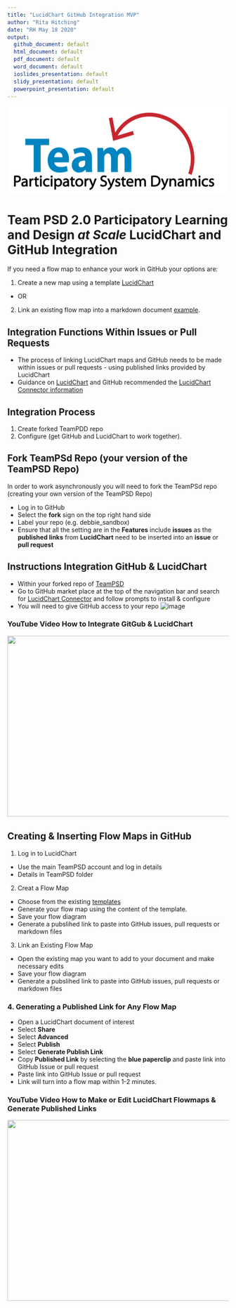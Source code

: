 ```yaml
---
title: "LucidChart GitHub Integration MVP"
author: "Rita Hitching"
date: "RH May 18 2020"
output: 
  github_document: default
  html_document: default
  pdf_document: default
  word_document: default
  ioslides_presentation: default
  slidy_presentation: default
  powerpoint_presentation: default   
---
```



<img src = "https://github.com/lzim/teampsd/blob/teampsd_style/teampsd_logo/team_psd_logo_sm.png"
     height = "200" width = "600">  


# Team PSD 2.0 Participatory Learning and Design _at Scale_ LucidChart and GitHub Integration
If you need a flow map to enhance your work in GitHub your options are:

1. Create a new map using a template [LucidChart](https://app.lucidchart.com/documents#/templates?folder_id=home)
- OR
2. Link an existing flow map into a markdown document [example](https://app.lucidchart.com/documents/edit/5fb53911-fd04-466f-b419-83b34ebb8544/0_0).

## Integration Functions Within Issues or Pull Requests 
- The process of linking LucidChart maps and GitHub needs to be made within issues or pull requests - using published links provided by LucidChart 
- Guidance on [LucidChart](https://www.lucidchart.com/blog/lucidchart-for-github) and GitHub recommended  the [LucidChart Connector information](https://github.com/marketplace/lucidchart-connector)  

## Integration Process
1. Create forked TeamPDD repo
2. Configure (get GitHub and LucidChart to work together).

## Fork TeamPSd Repo (your version of the TeamPSD Repo)
In order to work asynchronously you will need to fork the TeamPSd repo (creating your own version of the TeamPSD Repo)
- Log in to GitHub
- Select the **fork** sign on the top right hand side
- Label your repo (e.g. debbie_sandbox)
- Ensure that all the setting are in the **Features** include **issues** as the **published links** from **LucidChart** need to be inserted into an **issue** or **pull request**

## Instructions Integration GitHub & LucidChart
- Within your forked repo of [TeamPSD](https://github.com/lzim/teampsd) 
- Go to GitHub market place at the top of the navigation bar and search for [LucidChart Connector](https://www.lucidchart.com/pages/integrations/github) and follow prompts to install & configure 
- You will need to give GitHub access to your repo
![image](https://user-images.githubusercontent.com/54862187/81884965-2f31c500-954e-11ea-913d-9c91c33c5155.png)

### YouTube Video How to Integrate GitGub & LucidChart
[<img src = "https://github.com/ritahitching/teampsd_hitching_sandbox/blob/master/resources/design/lucidchart/images/youtube_github_lucidchart_connector.png" height = "412" width = "584">](https://youtu.be/RZweyqqj2mw)

## Creating & Inserting Flow Maps in GitHub
1. Log in to LucidChart 
- Use the main TeamPSD account and log in details
- Details in TeamPSD folder

2. Creat a Flow Map
- Choose from the existing [templates](https://app.lucidchart.com/documents#/templates?folder_id=home)
- Generate your flow map using the content of the template.
- Save your flow diagram 
- Generate a pubslihed link to paste into GitHub issues, pull requests or markdown files

3. Link an Existing Flow Map
- Open the existing map you want to add to your document and make necessary edits
- Save your flow diagram 
- Generate a pubslihed link to paste into GitHub issues, pull requests or markdown files

### 4. Generating a Published Link for Any Flow Map
- Open a LucidChart document of interest
- Select **Share**
- Select **Advanced**
- Select **Publish**
- Select **Generate Publish Link**
- Copy **Published Link** by selecting the **blue paperclip** and paste link into GitHub Issue or pull request
- Paste link into GitHub Issue or pull request
- Link will turn into a flow map within 1-2 minutes.

### YouTube Video How to Make or Edit LucidChart Flowmaps & Generate Published Links
[<img src = "https://github.com/ritahitching/teampsd_hitching_sandbox/blob/master/resources/design/lucidchart/images/youtube_create_flowmaps_links.png" height = "412" width = "584">](https://youtu.be/4Ihee2A7seE)




